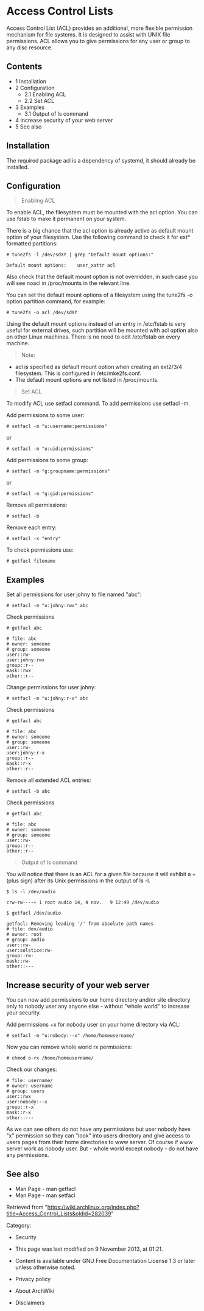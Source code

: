 Access Control Lists
====================

Access Control List (ACL) provides an additional, more flexible
permission mechanism for file systems. It is designed to assist with
UNIX file permissions. ACL allows you to give permissions for any user
or group to any disc resource.

Contents
--------

-   1 Installation
-   2 Configuration
    -   2.1 Enabling ACL
    -   2.2 Set ACL
-   3 Examples
    -   3.1 Output of ls command
-   4 Increase security of your web server
-   5 See also

Installation
------------

The required package acl is a dependency of systemd, it should already
be installed.

Configuration
-------------

> Enabling ACL

To enable ACL, the filesystem must be mounted with the acl option. You
can use fstab to make it permanent on your system.

There is a big chance that the acl option is already active as default
mount option of your filesystem. Use the following command to check it
for ext* formatted partitions:

    # tune2fs -l /dev/sdXY | grep "Default mount options:"

    Default mount options:    user_xattr acl

Also check that the default mount option is not overridden, in such case
you will see noacl in /proc/mounts in the relevant line.

You can set the default mount options of a filesystem using the
tune2fs -o option partition command, for example:

    # tune2fs -o acl /dev/sdXY

Using the default mount options instead of an entry in /etc/fstab is
very useful for external drives, such partition will be mounted with acl
option also on other Linux machines. There is no need to edit /etc/fstab
on every machine.

> Note:

-   acl is specified as default mount option when creating an ext2/3/4
    filesystem. This is configured in /etc/mke2fs.conf.
-   The default mount options are not listed in /proc/mounts.

> Set ACL

To modify ACL use setfacl command. To add permissions use setfacl -m.

Add permissions to some user:

    # setfacl -m "u:username:permissions"

or

    # setfacl -m "u:uid:permissions"

Add permissions to some group:

    # setfacl -m "g:groupname:permissions"

or

    # setfacl -m "g:gid:permissions"

Remove all permissions:

    # setfacl -b

Remove each entry:

    # setfacl -x "entry"

To check permissions use:

    # getfacl filename

Examples
--------

Set all permissions for user johny to file named "abc":

    # setfacl -m "u:johny:rwx" abc

Check permissions

    # getfacl abc

    # file: abc
    # owner: someone
    # group: someone
    user::rw-
    user:johny:rwx
    group::r--
    mask::rwx
    other::r--

Change permissions for user johny:

    # setfacl -m "u:johny:r-x" abc

Check permissions

    # getfacl abc

    # file: abc
    # owner: someone
    # group: someone
    user::rw-
    user:johny:r-x
    group::r--
    mask::r-x
    other::r--

Remove all extended ACL entries:

    # setfacl -b abc

Check permissions

    # getfacl abc

    # file: abc
    # owner: someone
    # group: someone
    user::rw-
    group::r--
    other::r--

> Output of ls command

You will notice that there is an ACL for a given file because it will
exhibit a + (plus sign) after its Unix permissions in the output of
ls -l.

    $ ls -l /dev/audio

    crw-rw----+ 1 root audio 14, 4 nov.   9 12:49 /dev/audio

    $ getfacl /dev/audio

    getfacl: Removing leading '/' from absolute path names
    # file: dev/audio
    # owner: root
    # group: audio
    user::rw-
    user:solstice:rw-
    group::rw-
    mask::rw-
    other::---

Increase security of your web server
------------------------------------

You can now add permissions to our home directory and/or site directory
only to nobody user any anyone else - without "whole world" to increase
your security.

Add permissions +x for nobody user on your home directory via ACL:

    # setfacl -m "u:nobody:--x" /home/homeusername/

Now you can remove whole world rx permissions:

    # chmod o-rx /home/homeusername/

Check our changes:

    # file: username/
    # owner: username
    # group: users
    user::rwx
    user:nobody:--x
    group::r-x
    mask::r-x
    other::---

As we can see others do not have any permissions but user nobody have
"x" permission so they can "look" into users directory and give access
to users pages from their home directories to www server. Of course if
www server work as nobody user. But - whole world except nobody - do not
have any permissions.

See also
--------

-   Man Page - man getfacl
-   Man Page - man setfacl

Retrieved from
"https://wiki.archlinux.org/index.php?title=Access_Control_Lists&oldid=282039"

Category:

-   Security

-   This page was last modified on 9 November 2013, at 01:21.
-   Content is available under GNU Free Documentation License 1.3 or
    later unless otherwise noted.
-   Privacy policy
-   About ArchWiki
-   Disclaimers
